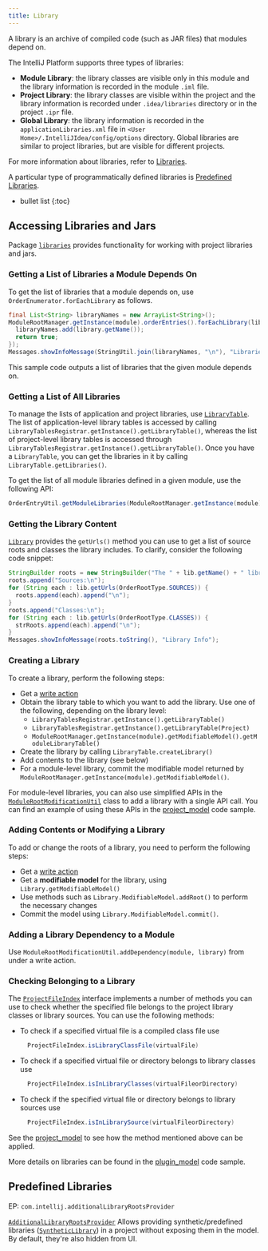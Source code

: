 ```yaml
---
title: Library
---
```

<!-- Copyright 2000-2020 JetBrains s.r.o. and other contributors. Use of this source code is governed by the Apache 2.0 license that can be found in the LICENSE file. -->

A library is an archive of compiled code (such as JAR files) that modules depend on.

The IntelliJ Platform supports three types of libraries:
* **Module Library**: the library classes are visible only in this module and the library information is recorded in the module `.iml` file.
* **Project Library**: the library classes are visible within the project and the library information is recorded under `.idea/libraries` directory or in the project `.ipr` file.
* **Global Library**: the library information is recorded in the `applicationLibraries.xml` file in `<User Home>/.IntelliJIdea/config/options` directory. Global libraries are similar to project libraries, but are visible for different projects.

For more information about libraries, refer to
[Libraries](https://www.jetbrains.com/help/idea/working-with-libraries.html).

A particular type of programmatically defined libraries is [Predefined Libraries](#predefined-libraries).

* bullet list
{:toc}

## Accessing Libraries and Jars
Package [`libraries`](upsource:///platform/projectModel-api/src/com/intellij/openapi/roots/libraries) provides functionality for working with project libraries and jars.

### Getting a List of Libraries a Module Depends On
To get the list of libraries that a module depends on, use `OrderEnumerator.forEachLibrary` as follows. 

```java
final List<String> libraryNames = new ArrayList<String>();
ModuleRootManager.getInstance(module).orderEntries().forEachLibrary(library -> {
  libraryNames.add(library.getName());
  return true;
});
Messages.showInfoMessage(StringUtil.join(libraryNames, "\n"), "Libraries in Module");
```

This sample code outputs a list of libraries that the given module depends on.

### Getting a List of All Libraries
To manage the lists of application and project libraries, use [`LibraryTable`](upsource:///platform/projectModel-api/src/com/intellij/openapi/roots/libraries/LibraryTable.java). 
The list of application-level library tables is accessed by calling `LibraryTablesRegistrar.getInstance().getLibraryTable()`,
whereas the list of project-level library tables is accessed through `LibraryTablesRegistrar.getInstance().getLibraryTable()`.
Once you have a `LibraryTable`, you can get the libraries in it by calling `LibraryTable.getLibraries()`.

To get the list of all module libraries defined in a given module, use the following API:

```java
OrderEntryUtil.getModuleLibraries(ModuleRootManager.getInstance(module));
```

### Getting the Library Content
[`Library`](upsource:///platform/projectModel-api/src/com/intellij/openapi/roots/libraries/Library.java) provides the `getUrls()` method you can use to get a list of source roots and classes the library includes. 
To clarify, consider the following code snippet:  

```java
StringBuilder roots = new StringBuilder("The " + lib.getName() + " library includes:\n");
roots.append("Sources:\n");
for (String each : lib.getUrls(OrderRootType.SOURCES)) {
  roots.append(each).append("\n");
}
roots.append("Classes:\n");
for (String each : lib.getUrls(OrderRootType.CLASSES)) {
  strRoots.append(each).append("\n");
}
Messages.showInfoMessage(roots.toString(), "Library Info");
```

### Creating a Library
To create a library, perform the following steps: 
  * Get a [write action](../../basics/architectural_overview/general_threading_rules.md#readwrite-lock)
  * Obtain the library table to which you want to add the library. Use one of the following, depending on the library level:
      * `LibraryTablesRegistrar.getInstance().getLibraryTable()`
      * `LibraryTablesRegistrar.getInstance().getLibraryTable(Project)`
      * `ModuleRootManager.getInstance(module).getModifiableModel().getModuleLibraryTable()`
  * Create the library by calling `LibraryTable.createLibrary()`
  * Add contents to the library (see below)
  * For a module-level library, commit the modifiable model returned by `ModuleRootManager.getInstance(module).getModifiableModel()`.
  
For module-level libraries, you can also use simplified APIs in the [`ModuleRootModificationUtil`](upsource:///platform/projectModel-api/src/com/intellij/openapi/roots/ModuleRootModificationUtil.java) class to add a library with a single API call. 
You can find an example of using these APIs in the [project_model](https://github.com/JetBrains/intellij-sdk-code-samples/blob/master/project_model/src/main/java/org/intellij/sdk/project/model/ModificationAction.java) code sample.

### Adding Contents or Modifying a Library
To add or change the roots of a library, you need to perform the following steps: 
  * Get a [write action](../../basics/architectural_overview/general_threading_rules.md#readwrite-lock)
  * Get a **modifiable model** for the library, using `Library.getModifiableModel()`
  * Use methods such as `Library.ModifiableModel.addRoot()` to perform the necessary changes
  * Commit the model using `Library.ModifiableModel.commit()`.
  
### Adding a Library Dependency to a Module
Use `ModuleRootModificationUtil.addDependency(module, library)` from under a write action.  

### Checking Belonging to a Library
The [`ProjectFileIndex`](upsource:///platform/projectModel-api/src/com/intellij/openapi/roots/ProjectFileIndex.java) interface implements a number of methods you can use to check whether the specified file belongs to the project library classes or library sources.
You can use the following methods:

* To check if a specified virtual file is a compiled class file use
  ```java
    ProjectFileIndex.isLibraryClassFile(virtualFile)
  ```
* To check if a specified virtual file or directory belongs to library classes use
  ```java
    ProjectFileIndex.isInLibraryClasses(virtualFileorDirectory)
  ```
* To check if the specified virtual file or directory belongs to library sources use
  ```java
    ProjectFileIndex.isInLibrarySource(virtualFileorDirectory)
  ```

See the [project_model](https://github.com/JetBrains/intellij-sdk-code-samples/blob/master/project_model/src/main/java/org/intellij/sdk/project/model/ProjectFileIndexSampleAction.java) to see how the method mentioned above can be applied.

More details on libraries can be found in the [plugin_model](https://github.com/JetBrains/intellij-sdk-code-samples/blob/master/project_model/src/main/java/org/intellij/sdk/project/model/LibrariesAction.java) code sample.

## Predefined Libraries
EP: `com.intellij.additionalLibraryRootsProvider`

[`AdditionalLibraryRootsProvider`](upsource:///platform/projectModel-impl/src/com/intellij/openapi/roots/AdditionalLibraryRootsProvider.java) 
Allows providing synthetic/predefined libraries ([`SyntheticLibrary`](upsource:///platform/projectModel-impl/src/com/intellij/openapi/roots/SyntheticLibrary.java)) in a project without exposing them in the model. By default, they're also hidden from UI.
